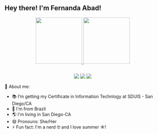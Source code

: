 ## Hey there! I'm Fernanda Abad!

<div align="center">
  <a href="https://github.com/feabad">
  <img height="150em" src="https://github-readme-stats.vercel.app/api?username=feabad&show_icons=true&theme=dracula&include_all_commits=true&count_private=true"/>
  <img height="150em" src="https://github-readme-stats.vercel.app/api/top-langs/?username=feabad&layout=compact&langs_count=7&theme=dracula"/>
</div>

  ##
  
  <div align="center"> 
  <a href="https://instagram.com/fe.abad" target="_blank"><img src="https://img.shields.io/badge/-Instagram-%23E4405F?style=for-the-badge&logo=instagram&logoColor=white" target="_blank"></a>
 	<a href = "mailto:fe_sanchez@icloud.com"><img src="https://img.shields.io/badge/-Gmail-%23333?style=for-the-badge&logo=gmail&logoColor=white" target="_blank"></a>
  <a href="https://www.linkedin.com/in/fernanda-sanchez-abad/" target="_blank"><img src="https://img.shields.io/badge/-LinkedIn-%230077B5?style=for-the-badge&logo=linkedin&logoColor=white" target="_blank"></a> 
  </div>

  
  🔎 About me:
  
- 📚 I’m getting my Certificate in Information Technlogy at SDUIS - San Diego/CA
- 🏡 I'm from Brazil
- 🌎 I'm living in San Diego-CA
- 😄 Pronouns: She/Her
- ⚡ Fun fact: I'm a nerd 🤓 and I love summer ☀️!
